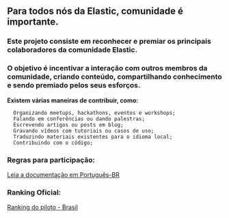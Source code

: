 ## Para todos nós da Elastic, comunidade é importante. ##

### Este projeto consiste em reconhecer e premiar os principais colaboradores da comunidade Elastic.

### O objetivo é incentivar a interação com outros membros da comunidade, criando conteúdo, compartilhando conhecimento e sendo premiado pelos seus esforços.

**Existem várias maneiras de contribuir, como:**

      Organizando meetups, hackathons, eventos e workshops;
      Falando em conferências ou dando palestras;
      Escrevendo artigos ou posts em blog;
      Gravando vídeos com tutoriais ou casos de uso;
      Traduzindo materiais existentes para o idioma local;
      Contribuindo com o código;

### Regras para participação: ###

[Leia a documentação em Português-BR](https://elastic.github.io/Elastic-Recognition-Program/portuguese-br)

### Ranking Oficial: ###

[Ranking do piloto - Brasil](https://elastic.github.io/Elastic-Recognition-Program/ranking-piloto)
